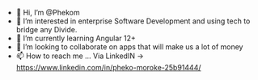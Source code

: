- 👋 Hi, I’m @Phekom
- 👀 I’m interested in enterprise Software Development and using tech to bridge any Divide.
- 🌱 I’m currently learning Angular 12+
- 💞️ I’m looking to collaborate on apps that will make us a lot of money
- 📫 How to reach me ... Via LinkedIN -> https://www.linkedin.com/in/pheko-moroke-25b91444/

<!---
Phekom/Phekom is a ✨ special ✨ repository because its `README.md` (this file) appears on your GitHub profile.
You can click the Preview link to take a look at your changes.
--->
